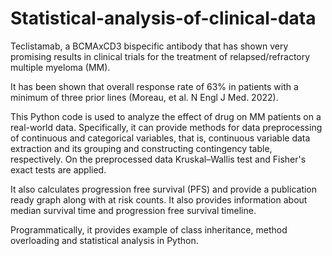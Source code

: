 # Statistical-analysis-of-clinical-data
Teclistamab, a BCMAxCD3 bispecific antibody that has shown very promising results in clinical trials 
for the treatment of relapsed/refractory multiple myeloma (MM).

It has been shown that overall response rate of 63% in patients 
with a minimum of three prior lines (Moreau, et al. N Engl J Med. 2022). 

This Python code is used to analyze the effect of drug on MM patients on a real-world data.
Specifically, it can provide methods for data preprocessing of continuous and categorical variables, that is, 
continuous variable data extraction and its grouping and constructing contingency table, respectively.
On the preprocessed data Kruskal–Wallis test and Fisher's exact tests are applied.

It also calculates progression free survival (PFS) and provide a publication ready graph along with at risk counts.
It also provides information about median survival time and progression free survival timeline.

Programmatically, it provides example of class inheritance, method overloading and 
statistical analysis in Python.

